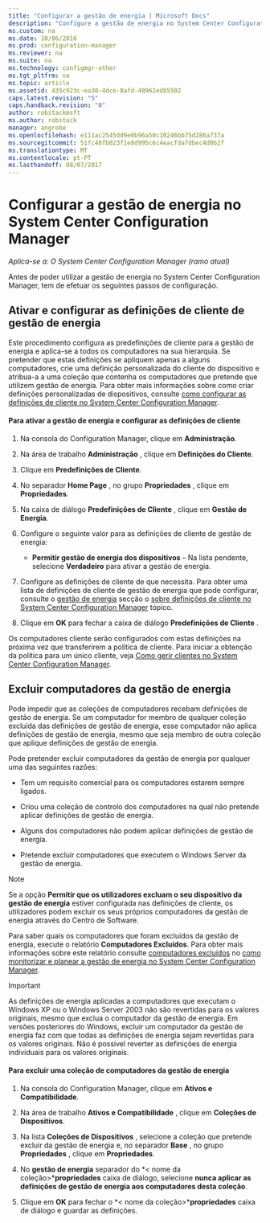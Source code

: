 ```yaml
---
title: "Configurar a gestão de energia | Microsoft Docs"
description: "Configure a gestão de energia no System Center Configuration Manager."
ms.custom: na
ms.date: 10/06/2016
ms.prod: configuration-manager
ms.reviewer: na
ms.suite: na
ms.technology: configmgr-other
ms.tgt_pltfrm: na
ms.topic: article
ms.assetid: 435c923c-ea30-4dce-8afd-48962ed85502
caps.latest.revision: "5"
caps.handback.revision: "0"
author: robstackmsft
ms.author: robstack
manager: angrobe
ms.openlocfilehash: e111ac2545dd9e0b96a50c10246bb75d286a737a
ms.sourcegitcommit: 51fc48fb023f1e8d995c6c4eacfda7dbec4d0b2f
ms.translationtype: MT
ms.contentlocale: pt-PT
ms.lasthandoff: 08/07/2017
---
```

# <a name="configuring-power-management-in-system-center-configuration-manager"></a>Configurar a gestão de energia no System Center Configuration Manager

*Aplica-se a: O System Center Configuration Manager (ramo atual)*

Antes de poder utilizar a gestão de energia no System Center Configuration Manager, tem de efetuar os seguintes passos de configuração.  

## <a name="enable-and-configure-power-management-client-settings"></a>Ativar e configurar as definições de cliente de gestão de energia  
 Este procedimento configura as predefinições de cliente para a gestão de energia e aplica-se a todos os computadores na sua hierarquia. Se pretender que estas definições se apliquem apenas a alguns computadores, crie uma definição personalizada do cliente do dispositivo e atribua-a a uma coleção que contenha os computadores que pretende que utilizem gestão de energia. Para obter mais informações sobre como criar definições personalizadas de dispositivos, consulte [como configurar as definições de cliente no System Center Configuration Manager](../../../../core/clients/deploy/configure-client-settings.md).  

#### <a name="to-enable-power-management-and-configure-client-settings"></a>Para ativar a gestão de energia e configurar as definições de cliente  

1.  Na consola do Configuration Manager, clique em **Administração**.  

2.  Na área de trabalho **Administração** , clique em **Definições do Cliente**.  

3.  Clique em **Predefinições de Cliente**.  

4.  No separador **Home Page** , no grupo **Propriedades** , clique em **Propriedades**.  

5.  Na caixa de diálogo **Predefinições de Cliente** , clique em **Gestão de Energia**.  

6.  Configure o seguinte valor para as definições de cliente de gestão de energia:  

    -   **Permitir gestão de energia dos dispositivos** – Na lista pendente, selecione **Verdadeiro** para ativar a gestão de energia.  

7.  Configure as definições de cliente de que necessita. Para obter uma lista de definições de cliente de gestão de energia que pode configurar, consulte o [gestão de energia](../../../../core/clients/deploy/about-client-settings.md#power-management) secção o [sobre definições de cliente no System Center Configuration Manager](../../../../core/clients/deploy/about-client-settings.md) tópico.  

8.  Clique em **OK** para fechar a caixa de diálogo **Predefinições de Cliente** .  

 Os computadores cliente serão configurados com estas definições na próxima vez que transferirem a política de cliente. Para iniciar a obtenção da política para um único cliente, veja [Como gerir clientes no System Center Configuration Manager](../../../../core/clients/manage/manage-clients.md).  

## <a name="exclude-computers-from-power-management"></a>Excluir computadores da gestão de energia  
 Pode impedir que as coleções de computadores recebam definições de gestão de energia. Se um computador for membro de qualquer coleção excluída das definições de gestão de energia, esse computador não aplica definições de gestão de energia, mesmo que seja membro de outra coleção que aplique definições de gestão de energia.  

 Pode pretender excluir computadores da gestão de energia por qualquer uma das seguintes razões:  

-   Tem um requisito comercial para os computadores estarem sempre ligados.  

-   Criou uma coleção de controlo dos computadores na qual não pretende aplicar definições de gestão de energia.  

-   Alguns dos computadores não podem aplicar definições de gestão de energia.  

-   Pretende excluir computadores que executem o Windows Server da gestão de energia.  

> [!NOTE]  
>  Se a opção **Permitir que os utilizadores excluam o seu dispositivo da gestão de energia** estiver configurada nas definições de cliente, os utilizadores podem excluir os seus próprios computadores da gestão de energia através do Centro de Software.  

 Para saber quais os computadores que foram excluídos da gestão de energia, execute o relatório **Computadores Excluídos**. Para obter mais informações sobre este relatório consulte [computadores excluídos](../../../../core/clients/manage/power/monitor-and-plan-for-power-management.md#BKMK_Excluded) no [como monitorizar e planear a gestão de energia no System Center Configuration Manager](../../../../core/clients/manage/power/monitor-and-plan-for-power-management.md).  

> [!IMPORTANT]  
>  As definições de energia aplicadas a computadores que executam o Windows XP ou o Windows Server 2003 não são revertidas para os valores originais, mesmo que exclua o computador da gestão de energia. Em versões posteriores do Windows, excluir um computador da gestão de energia faz com que todas as definições de energia sejam revertidas para os valores originais. Não é possível reverter as definições de energia individuais para os valores originais.  

#### <a name="to-exclude-a-collection-of-computers-from-power-management"></a>Para excluir uma coleção de computadores da gestão de energia  

1.  Na consola do Configuration Manager, clique em **Ativos e Compatibilidade**.  

2.  Na área de trabalho **Ativos e Compatibilidade** , clique em **Coleções de Dispositivos**.  

3.  Na lista **Coleções de Dispositivos** , selecione a coleção que pretende excluir da gestão de energia e, no separador **Base** , no grupo **Propriedades** , clique em **Propriedades**.  

4.  No **gestão de energia** separador do *< nome da coleção\>***propriedades** caixa de diálogo, selecione **nunca aplicar as definições de gestão de energia aos computadores desta coleção**.  

5.  Clique em **OK** para fechar o *< nome da coleção\>***propriedades** caixa de diálogo e guardar as definições.  
